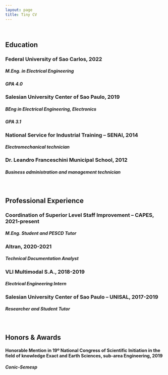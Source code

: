 ```yaml
---
layout: page
title: Tiny CV
---
```

<br/>

## <b>Education</b>

### Federal University of Sao Carlos, 2022
##### M.Eng. in Electrical Engineering
##### GPA 4.0

### Salesian University Center of Sao Paulo, 2019
##### BEng in Electrical Engineering, Electronics
##### GPA 3.1

### National Service for Industrial Training – SENAI, 2014
##### Electromechanical technician

### Dr. Leandro Franceschini Municipal School, 2012
##### Business administration and management technician
<br/>

## <b>Professional Experience</b>

### Coordination of Superior Level Staff Improvement – CAPES, 2021-present
##### M.Eng. Student and PESCD Tutor

### Altran, 2020-2021
##### Technical Documentation Analyst

### VLI Multimodal S.A., 2018-2019
##### Electrical Engineering Intern

### Salesian University Center of Sao Paulo – UNISAL, 2017-2019
##### Researcher and Student Tutor
<br/>

## <b>Honors & Awards</b>

#### Honorable Mention in 19º National Congress of Scientific Initiation in the field of knowledge Exact and Earth Sciences, sub-area Engineering, 2019
##### Conic-Semesp
